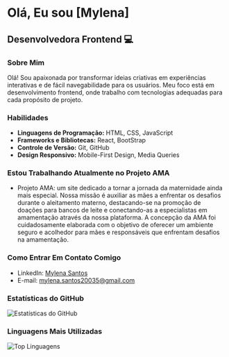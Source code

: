 

<!---
myl3na2003/myl3na2003 is a ✨ special ✨ repository because its `README.md` (this file) appears on your GitHub profile.
You can click the Preview link to take a look at your changes.
--->
# Olá, Eu sou [Mylena]

## Desenvolvedora Frontend 💻

### Sobre Mim
Olá! Sou apaixonada por transformar ideias criativas em experiências interativas e de fácil navegabilidade para os usuários. Meu foco está em desenvolvimento frontend, onde trabalho com tecnologias adequadas para cada propósito de projeto.

### Habilidades
- **Linguagens de Programação:** HTML, CSS, JavaScript
- **Frameworks e Bibliotecas:** React, BootStrap
- **Controle de Versão:** Git, GitHub
- **Design Responsivo:** Mobile-First Design, Media Queries

### Estou Trabalhando Atualmente no Projeto AMA 
- Projeto AMA: um site dedicado a tornar a jornada da maternidade ainda mais especial. Nossa missão é auxiliar as mães a enfrentar os desafios durante o aleitamento materno, destacando-se na promoção de doações para bancos de leite e conectando-as a especialistas em amamentação através da nossa plataforma. A concepção da AMA foi cuidadosamente elaborada com o objetivo de oferecer um ambiente seguro e acolhedor para mães e responsáveis que enfrentam desafios na amamentação.

### Como Entrar Em Contato Comigo
- LinkedIn: [Mylena Santos](http://www.linkedin.com/in/mylena-santos-755b43244)
- E-mail: mylena.santos20035@gmail.com

### Estatísticas do GitHub
![Estatísticas do GitHub](https://github-readme-stats.vercel.app/api?username=myl3na2003&show_icons=true&hide_title=true&hide_border=true&count_private=true&theme=radical)

### Linguagens Mais Utilizadas
![Top Linguagens](https://github-readme-stats.vercel.app/api/top-langs/?username=myl3na2003&layout=compact&hide_title=true&hide_border=true&theme=radical)



